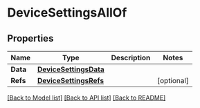 # DeviceSettingsAllOf

## Properties

Name | Type | Description | Notes
------------ | ------------- | ------------- | -------------
**Data** | [**DeviceSettingsData**](deviceSettingsData.md) |  | 
**Refs** | [**DeviceSettingsRefs**](deviceSettingsRefs.md) |  | [optional] 

[[Back to Model list]](../README.md#documentation-for-models) [[Back to API list]](../README.md#documentation-for-api-endpoints) [[Back to README]](../README.md)


